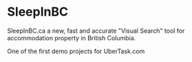 SleepInBC
=========

SleepInBC.ca a new, fast and accurate "Visual Search" tool for accommodation property in British Columbia.

One of the first demo projects for UberTask.com
